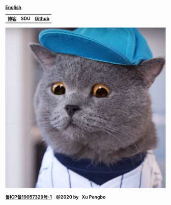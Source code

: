 
  [**English**](./en-index.md)
  
  |  |  |  |  
  |---|---|---|   
  |[**博客**](https://blog.xupengbo.online)   | **SDU** |   [**Github**](https://hsupengbo.github.io) |

  ![](images/icon0.jpg) 
  
**[鲁ICP备19057329号-1](https://beian.miit.gov.cn)&nbsp; &nbsp; @2020 by &nbsp; Xu Pengbo**
